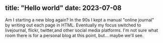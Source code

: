 title: "Hello world"
date: 2023-07-08
---

Am I starting a new blog again? In the 90s I kept a manual "online journal" by writing out each page in HTML. Eventually my focus switched to livejournal, flickr, twitter,and other social media platforms. I'm not sure what room there is for a personal blog at this point, but... maybe we'll see.
